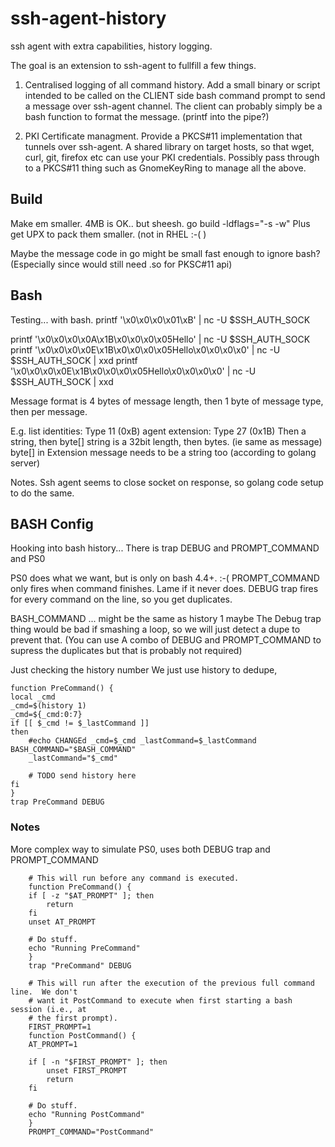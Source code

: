 # ssh-agent-history
ssh agent with extra capabilities, history logging.

The goal is an extension to ssh-agent to fullfill a few things.

1. Centralised logging of all command history.  Add a small binary or script intended to 
be called on the CLIENT side bash command prompt to send a message over ssh-agent 
channel.
 The client can probably simply be a bash function to format the message.  (printf into the pipe?)

2. PKI Certificate managment.  Provide a PKCS#11 implementation that tunnels over ssh-agent.
   A shared library on target hosts, so that wget, curl, git, firefox etc can use your PKI 
   credentials.  Possibly pass through to a PKCS#11 thing such as GnomeKeyRing to manage all the 
   above.
## Build

Make em smaller.  4MB is OK.. but sheesh.
go build -ldflags="-s -w" 
Plus get UPX to pack them smaller.  (not in RHEL :-( )

Maybe the message code in go might be small fast enough to ignore bash?  (Especially since would still need
.so for PKSC#11 api)

 ## Bash
 
 Testing... with bash.
 printf  '\x0\x0\x0\x01\xB' | nc -U  $SSH_AUTH_SOCK

  printf  '\x0\x0\x0\x0A\x1B\x0\x0\x0\x05Hello' | nc -U  $SSH_AUTH_SOCK
  printf  '\x0\x0\x0\x0E\x1B\x0\x0\x0\x05Hello\x0\x0\x0\x0' | nc -U  $SSH_AUTH_SOCK | xxd
  printf  '\x0\x0\x0\x0E\x1B\x0\x0\x0\x05Hello\x0\x0\x0\x0' | nc -U  $SSH_AUTH_SOCK | xxd

Message format is 4 bytes of message length, then 1 byte of message type, then per message.

E.g. list identities: Type  11 (0xB)
     agent extension: Type 27 (0x1B)  Then a string, then byte[]
     string is a 32bit length, then bytes. (ie same as message)
    byte[] in Extension message needs to be a string too (according to golang server)


Notes.   Ssh agent seems to close socket on response, so golang code setup to do the same.



## BASH Config

Hooking into bash history... 
There is trap DEBUG and PROMPT_COMMAND and PS0

PS0 does what we want, but is only on bash 4.4+.  :-(
PROMPT_COMMAND only fires when command finishes. Lame if it never does.
DEBUG trap fires for every command on the line, so you get duplicates.

BASH_COMMAND ... might be the same as history 1 maybe
The Debug trap thing would be bad if smashing a loop, so we will just detect a dupe to
prevent that.  (You can use A combo of DEBUG and PROMPT_COMMAND to supress the duplicates
but that is probably not required)


Just checking the history number We just use history to dedupe, 

    function PreCommand() {
    local _cmd
    _cmd=$(history 1)
    _cmd=${_cmd:0:7}
    if [[ $_cmd != $_lastCommand ]]
    then
        #echo CHANGEd _cmd=$_cmd _lastCommand=$_lastCommand BASH_COMMAND="$BASH_COMMAND"
        _lastCommand="$_cmd"

        # TODO send history here
    fi
    }
    trap PreCommand DEBUG







### Notes


More complex way to simulate PS0, uses both DEBUG trap and PROMPT_COMMAND

        # This will run before any command is executed.
        function PreCommand() {
        if [ -z "$AT_PROMPT" ]; then
            return
        fi
        unset AT_PROMPT

        # Do stuff.
        echo "Running PreCommand"
        }
        trap "PreCommand" DEBUG

        # This will run after the execution of the previous full command line.  We don't
        # want it PostCommand to execute when first starting a bash session (i.e., at
        # the first prompt).
        FIRST_PROMPT=1
        function PostCommand() {
        AT_PROMPT=1

        if [ -n "$FIRST_PROMPT" ]; then
            unset FIRST_PROMPT
            return
        fi

        # Do stuff.
        echo "Running PostCommand"
        }
        PROMPT_COMMAND="PostCommand"

